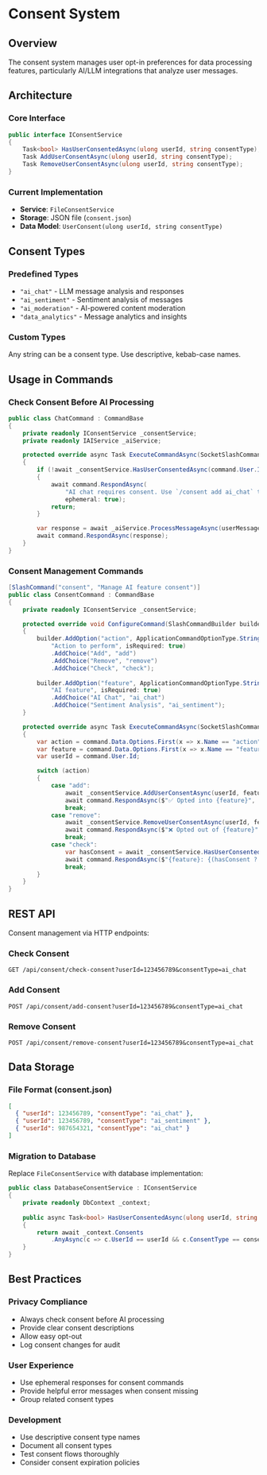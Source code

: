 # Consent System

## Overview

The consent system manages user opt-in preferences for data processing features, particularly AI/LLM integrations that analyze user messages.

## Architecture

### Core Interface
```csharp
public interface IConsentService
{
    Task<bool> HasUserConsentedAsync(ulong userId, string consentType);
    Task AddUserConsentAsync(ulong userId, string consentType);
    Task RemoveUserConsentAsync(ulong userId, string consentType);
}
```

### Current Implementation
- **Service**: `FileConsentService`
- **Storage**: JSON file (`consent.json`)
- **Data Model**: `UserConsent(ulong userId, string consentType)`

## Consent Types

### Predefined Types
- `"ai_chat"` - LLM message analysis and responses
- `"ai_sentiment"` - Sentiment analysis of messages
- `"ai_moderation"` - AI-powered content moderation
- `"data_analytics"` - Message analytics and insights

### Custom Types
Any string can be a consent type. Use descriptive, kebab-case names.

## Usage in Commands

### Check Consent Before AI Processing
```csharp
public class ChatCommand : CommandBase
{
    private readonly IConsentService _consentService;
    private readonly IAIService _aiService;

    protected override async Task ExecuteCommandAsync(SocketSlashCommand command)
    {
        if (!await _consentService.HasUserConsentedAsync(command.User.Id, "ai_chat"))
        {
            await command.RespondAsync(
                "AI chat requires consent. Use `/consent add ai_chat` to opt-in.",
                ephemeral: true);
            return;
        }

        var response = await _aiService.ProcessMessageAsync(userMessage);
        await command.RespondAsync(response);
    }
}
```

### Consent Management Commands
```csharp
[SlashCommand("consent", "Manage AI feature consent")]
public class ConsentCommand : CommandBase
{
    private readonly IConsentService _consentService;

    protected override void ConfigureCommand(SlashCommandBuilder builder)
    {
        builder.AddOption("action", ApplicationCommandOptionType.String, 
            "Action to perform", isRequired: true)
            .AddChoice("Add", "add")
            .AddChoice("Remove", "remove")
            .AddChoice("Check", "check");
            
        builder.AddOption("feature", ApplicationCommandOptionType.String,
            "AI feature", isRequired: true)
            .AddChoice("AI Chat", "ai_chat")
            .AddChoice("Sentiment Analysis", "ai_sentiment");
    }

    protected override async Task ExecuteCommandAsync(SocketSlashCommand command)
    {
        var action = command.Data.Options.First(x => x.Name == "action").Value.ToString();
        var feature = command.Data.Options.First(x => x.Name == "feature").Value.ToString();
        var userId = command.User.Id;

        switch (action)
        {
            case "add":
                await _consentService.AddUserConsentAsync(userId, feature);
                await command.RespondAsync($"✅ Opted into {feature}", ephemeral: true);
                break;
            case "remove":
                await _consentService.RemoveUserConsentAsync(userId, feature);
                await command.RespondAsync($"❌ Opted out of {feature}", ephemeral: true);
                break;
            case "check":
                var hasConsent = await _consentService.HasUserConsentedAsync(userId, feature);
                await command.RespondAsync($"{feature}: {(hasConsent ? "✅ Opted in" : "❌ Opted out")}", ephemeral: true);
                break;
        }
    }
}
```

## REST API

Consent management via HTTP endpoints:

### Check Consent
```http
GET /api/consent/check-consent?userId=123456789&consentType=ai_chat
```

### Add Consent
```http
POST /api/consent/add-consent?userId=123456789&consentType=ai_chat
```

### Remove Consent
```http
POST /api/consent/remove-consent?userId=123456789&consentType=ai_chat
```

## Data Storage

### File Format (consent.json)
```json
[
  { "userId": 123456789, "consentType": "ai_chat" },
  { "userId": 123456789, "consentType": "ai_sentiment" },
  { "userId": 987654321, "consentType": "ai_chat" }
]
```

### Migration to Database
Replace `FileConsentService` with database implementation:

```csharp
public class DatabaseConsentService : IConsentService
{
    private readonly DbContext _context;
    
    public async Task<bool> HasUserConsentedAsync(ulong userId, string consentType)
    {
        return await _context.Consents
            .AnyAsync(c => c.UserId == userId && c.ConsentType == consentType);
    }
}
```

## Best Practices

### Privacy Compliance
- Always check consent before AI processing
- Provide clear consent descriptions
- Allow easy opt-out
- Log consent changes for audit

### User Experience
- Use ephemeral responses for consent commands
- Provide helpful error messages when consent missing
- Group related consent types

### Development
- Use descriptive consent type names
- Document all consent types
- Test consent flows thoroughly
- Consider consent expiration policies